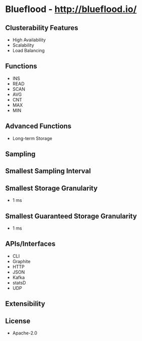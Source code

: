 # Blueflood - http://blueflood.io/

## Clusterability Features
- High Availability
- Scalability
- Load Balancing

## Functions
- INS
- READ
- SCAN
- AVG
- CNT
- MAX
- MIN

## Advanced Functions
- Long-term Storage

## Sampling

## Smallest Sampling Interval

## Smallest Storage Granularity
- 1 ms

## Smallest Guaranteed Storage Granularity
- 1 ms

## APIs/Interfaces
- CLI
- Graphite
- HTTP
- JSON
- Kafka
- statsD
- UDP

## Extensibility

## License
- Apache-2.0

